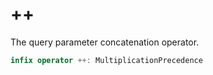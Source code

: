 # \++

The query parameter concatenation operator.

``` swift
infix operator ++: MultiplicationPrecedence
```

> 
